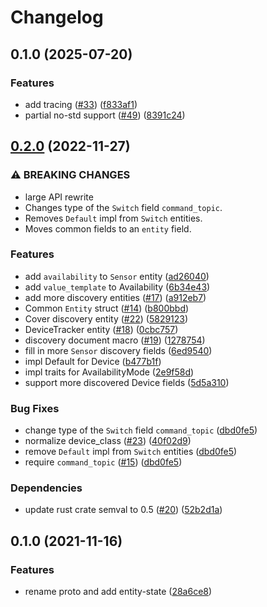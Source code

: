 # Changelog

## 0.1.0 (2025-07-20)


### Features

* add tracing ([#33](https://github.com/YoloDev/hass-rs/issues/33)) ([f833af1](https://github.com/YoloDev/hass-rs/commit/f833af1c61de8dd79ebfe66dd6488ab126312960))
* partial no-std support ([#49](https://github.com/YoloDev/hass-rs/issues/49)) ([8391c24](https://github.com/YoloDev/hass-rs/commit/8391c245dc2f524795cbc3505d1604ab7abc5184))

## [0.2.0](https://github.com/YoloDev/hass-rs/compare/hass-mqtt-discovery-v0.1.0...hass-mqtt-discovery-v0.2.0) (2022-11-27)


### ⚠ BREAKING CHANGES

* large API rewrite
* Changes type of the `Switch` field `command_topic`.
* Removes `Default` impl from `Switch` entities.
* Moves common fields to an `entity` field.

### Features

* add `availability` to `Sensor` entity ([ad26040](https://github.com/YoloDev/hass-rs/commit/ad26040f7a85a359f32b5b011508300af9da5be3))
* add `value_template` to Availability ([6b34e43](https://github.com/YoloDev/hass-rs/commit/6b34e434440f7a3666f97faa13739c5ac8808dde))
* add more discovery entities ([#17](https://github.com/YoloDev/hass-rs/issues/17)) ([a912eb7](https://github.com/YoloDev/hass-rs/commit/a912eb7b8ce80cb8ed64a15e49be48f7d6751a54))
* Common `Entity` struct ([#14](https://github.com/YoloDev/hass-rs/issues/14)) ([b800bbd](https://github.com/YoloDev/hass-rs/commit/b800bbdbf651f0790ca3c760a661b2831ebc3d02))
* Cover discovery entity ([#22](https://github.com/YoloDev/hass-rs/issues/22)) ([5829123](https://github.com/YoloDev/hass-rs/commit/5829123a78b2e482a83141fed2cb143137b40b72))
* DeviceTracker entity ([#18](https://github.com/YoloDev/hass-rs/issues/18)) ([0cbc757](https://github.com/YoloDev/hass-rs/commit/0cbc7572ec208671111ee69618286e3dc044b5ee))
* discovery document macro ([#19](https://github.com/YoloDev/hass-rs/issues/19)) ([1278754](https://github.com/YoloDev/hass-rs/commit/1278754bd5e559df1a4d012903ea65df9b25589b))
* fill in more `Sensor` discovery fields ([6ed9540](https://github.com/YoloDev/hass-rs/commit/6ed95401dbabc4742f422c7f16a49ddef798ab99))
* impl Default for Device ([b477b1f](https://github.com/YoloDev/hass-rs/commit/b477b1fbc7f9cbcedd2497c7f907d080f11475e4))
* impl traits for AvailabilityMode ([2e9f58d](https://github.com/YoloDev/hass-rs/commit/2e9f58d38e79c26a43f883d059f084d47db03de1))
* support more discovered Device fields ([5d5a310](https://github.com/YoloDev/hass-rs/commit/5d5a310f5d2eae156961fd5e27cef7a0c6259fe1))


### Bug Fixes

* change type of the `Switch` field `command_topic` ([dbd0fe5](https://github.com/YoloDev/hass-rs/commit/dbd0fe5958f6cf6fb329b572f77336762fc9c1c7))
* normalize device_class ([#23](https://github.com/YoloDev/hass-rs/issues/23)) ([40f02d9](https://github.com/YoloDev/hass-rs/commit/40f02d9d84b9bb9166956a933a670dac8e3970ac))
* remove `Default` impl from `Switch` entities ([dbd0fe5](https://github.com/YoloDev/hass-rs/commit/dbd0fe5958f6cf6fb329b572f77336762fc9c1c7))
* require `command_topic` ([#15](https://github.com/YoloDev/hass-rs/issues/15)) ([dbd0fe5](https://github.com/YoloDev/hass-rs/commit/dbd0fe5958f6cf6fb329b572f77336762fc9c1c7))


### Dependencies

* update rust crate semval to 0.5 ([#20](https://github.com/YoloDev/hass-rs/issues/20)) ([52b2d1a](https://github.com/YoloDev/hass-rs/commit/52b2d1aa82a0bfbc0622cd92a6d9ec9bfe16df0d))

## 0.1.0 (2021-11-16)


### Features

* rename proto and add entity-state ([28a6ce8](https://www.github.com/YoloDev/hass-rs/commit/28a6ce8fb36cf31b2f57d49d7a4ab31c867a33fd))
